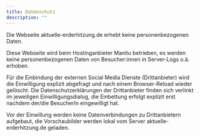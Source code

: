 ```yaml
---
title: Datenschutz
description: ""
---
```


Die Webseite aktuelle-erderhitzung.de erhebt keine personenbezogenen Daten.

Diese Webseite wird beim Hostinganbieter Manitu betrieben, es werden keine personenbezogenen Daten von Besucher:innen in Server-Logs o.ä. erhoben.

Für die Einbindung der externen Social Media Dienste (Drittanbieter) wird die Einwilligung explizit abgefragt und nach einem Browser-Reload wieder gelöscht. Die Datenschutzerklärungen der Drittanbieter finden sich verlinkt im jeweiligen Einwilligungsdialog, die Einbettung erfolgt explizit erst nachdem der/die BesucherIn eingewilligt hat.

Vor der Einwillung werden keine Datenverbindungen zu Drittanbietern aufgebaut, die Vorschaubilder werden lokal vom Server aktuelle-erderhitzung.de geladen.
